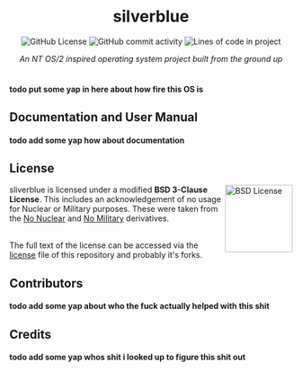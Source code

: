 <div align="center">

# silverblue

![GitHub License](https://img.shields.io/badge/BSD%203--Clause-C?style=plastic&logo=bsd&label=license&color=a11616)
![GitHub commit activity](https://img.shields.io/github/commit-activity/m/luxploit/silverblue?style=plastic)
<img alt="Lines of code in project" src="https://img.shields.io/endpoint?url=https://ghloc.vercel.app/api/luxploit/silverblue/badge?filter=.h$,.c$,.asm$,.s$,.ld$&style=plastic&logoColor=white&label=lines%20of%20code&color=42bc14"></a>

*An NT OS/2 inspired operating system project built from the ground up*
<br>
<br>
</div>

#### todo put some yap in here about how fire this OS is

## Documentation and User Manual
#### todo add some yap how about documentation

## License
<a href="https://github.com/luxploit/silverblue/blob/trunk/LICENSE">
  <img align="right" height="120" alt="BSD License" src="https://fossa.com/blog/content/images/2021/03/BSD.png" />
</a>
sliverblue is licensed under a modified <b>BSD 3-Clause License</b>. This includes an acknowledgement of no usage for Nuclear or Military purposes. 
These were taken from the <a href="https://spdx.org/licenses/BSD-3-Clause-No-Nuclear-Warranty.html">No Nuclear</a> and <a href="https://spdx.org/licenses/BSD-3-Clause-No-Military-License.html">No Military</a> derivatives.
<br><br>

The full text of the license can be accessed via the [license](LICENSE) file of this repository and probably it's forks.

## Contributors
#### todo add some yap about who the fuck actually helped with this shit

## Credits
#### todo add some yap whos shit i looked up to figure this shit out
